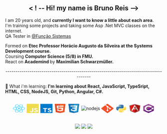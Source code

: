 <h2 align="center"> 
  < ! -- Hi! my name is <strong>Bruno Reis</strong> -->
</h2>

  I am 20 years old, and <strong>currently I want to know a little about each area</strong>.<br>
  I'm training some projects and taking some Asp .Net MVC classes on the internet. <br>
  QA Tester in [@Função Sistemas](https://www.funcao.com.br)
<p>
   Formed on <strong>Etec Professor Horácio Augusto da Silveira at the Systems Development course.</strong> <br>
   Coursing <strong>Computer Science (5/8) in FMU.</strong> <br>
   React on <strong>Academind </strong> by <strong> Maximilian Schwarzmüller.</strong>
</p>



<p align="center"> 
  -------------------------------------------------------------------------------------
</p>

<p align="left">
  🦄 What i'm learning: <strong>I'm learning about React, JavaScript, TypeSript, HTML, CSS, NodeJS, Git, Python, Angular, C#.</strong>
</p>

<div align="center" valign="top"><br>
  <img align="center" alt="React" height="30" width="40" src="https://raw.githubusercontent.com/devicons/devicon/master/icons/react/react-original.svg">
  <img align="center" alt="Js" height="30" width="40" src="https://raw.githubusercontent.com/devicons/devicon/master/icons/javascript/javascript-plain.svg">
  <img align="center" alt="TypeJs" height="30" width="40" src="https://raw.githubusercontent.com/devicons/devicon/master/icons/typescript/typescript-plain.svg">
  <img align="center" alt="HTML" height="30" width="40" src="https://raw.githubusercontent.com/devicons/devicon/master/icons/html5/html5-original.svg">
  <img align="center" alt="CSS" height="30" width="40" src="https://raw.githubusercontent.com/devicons/devicon/master/icons/css3/css3-original.svg">
  <img align="center" alt="nodejs" height="30" width="40" src="https://cdn.worldvectorlogo.com/logos/nodejs-icon.svg">
  <img align="center" alt="git" height="30" width="40" src="https://raw.githubusercontent.com/devicons/devicon/master/icons/git/git-original.svg">
  <img align="center" alt="Python" height="30" width="40" src="https://raw.githubusercontent.com/devicons/devicon/master/icons/python/python-original.svg">
  <img align="center" alt="Angular" height="30" width="40" src="https://raw.githubusercontent.com/devicons/devicon/master/icons/angularjs/angularjs-original.svg">
  <img align="center" alt="C#" height="30" width="40" src="https://raw.githubusercontent.com/devicons/devicon/master/icons/csharp/csharp-original.svg">
</div><br>

<!--<div align="center">
  <a href="https://github.com/BrunoReiis">
  <img height="180em" src="https://github-readme-stats.vercel.app/api?username=BrunoReiis&show_icons=true&include_all_commits=true&count_private=true&theme=dark"/>
  <img height="180em" src="https://github-readme-stats.vercel.app/api/top-langs/?username=BrunoReiis&layout=compact&langs_count=7&theme=dark"/>
</div> -->
<br>
<div align="center"> 
  <a href="https://instagram.com/bruno.dreis" target="_blank"><img src="https://img.shields.io/badge/-Instagram-%23E4405F?style=for-the-badge&logo=instagram&logoColor=white" target="_blank"></a>
  <a href = "mailto:bruno.reiis15@gmail.com"><img src="https://img.shields.io/badge/-Gmail-%23333?style=for-the-badge&logo=gmail&logoColor=white" target="_blank"></a>
  <a href="" target="_blank"><img src="https://img.shields.io/badge/-LinkedIn-%230077B5?style=for-the-badge&logo=linkedin&logoColor=white" target="_blank"></a>
</div
  

